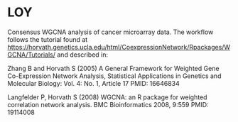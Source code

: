 # LOY

Consensus WGCNA analysis of cancer microarray data. The workflow follows the tutorial found at https://horvath.genetics.ucla.edu/html/CoexpressionNetwork/Rpackages/WGCNA/Tutorials/ and described in:

Zhang B and Horvath S (2005) A General Framework for Weighted Gene Co-Expression Network Analysis, Statistical Applications in Genetics and Molecular Biology: Vol. 4: No. 1, Article 17 PMID: 16646834

Langfelder P, Horvath S (2008) WGCNA: an R package for weighted correlation network analysis. BMC Bioinformatics 2008, 9:559 PMID: 19114008
